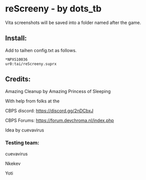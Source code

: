 # reScreeny - by dots_tb

Vita screenshots will be saved into a folder named after the game.

## Install:
Add to taihen config.txt as follows.

	*NPXS10036
	ur0:tai/reScreeny.suprx
		
		
## Credits:

Amazing Cleanup by Amazing Princess of Sleeping

With help from folks at the

CBPS discord: https://discord.gg/2nDCbxJ

CBPS Forums: https://forum.devchroma.nl/index.php

Idea by cuevavirus

### Testing team:
cuevavirus

Nkekev

Yoti
